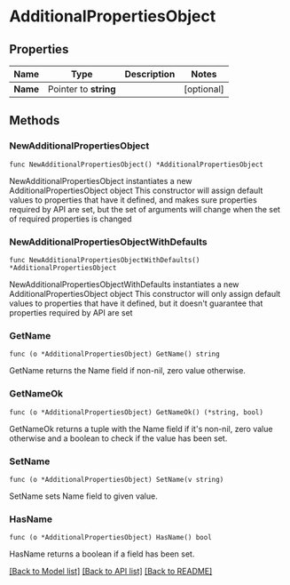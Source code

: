 # AdditionalPropertiesObject

## Properties

Name | Type | Description | Notes
------------ | ------------- | ------------- | -------------
**Name** | Pointer to **string** |  | [optional] 

## Methods

### NewAdditionalPropertiesObject

`func NewAdditionalPropertiesObject() *AdditionalPropertiesObject`

NewAdditionalPropertiesObject instantiates a new AdditionalPropertiesObject object
This constructor will assign default values to properties that have it defined,
and makes sure properties required by API are set, but the set of arguments
will change when the set of required properties is changed

### NewAdditionalPropertiesObjectWithDefaults

`func NewAdditionalPropertiesObjectWithDefaults() *AdditionalPropertiesObject`

NewAdditionalPropertiesObjectWithDefaults instantiates a new AdditionalPropertiesObject object
This constructor will only assign default values to properties that have it defined,
but it doesn't guarantee that properties required by API are set

### GetName

`func (o *AdditionalPropertiesObject) GetName() string`

GetName returns the Name field if non-nil, zero value otherwise.

### GetNameOk

`func (o *AdditionalPropertiesObject) GetNameOk() (*string, bool)`

GetNameOk returns a tuple with the Name field if it's non-nil, zero value otherwise
and a boolean to check if the value has been set.

### SetName

`func (o *AdditionalPropertiesObject) SetName(v string)`

SetName sets Name field to given value.

### HasName

`func (o *AdditionalPropertiesObject) HasName() bool`

HasName returns a boolean if a field has been set.


[[Back to Model list]](../README.md#documentation-for-models) [[Back to API list]](../README.md#documentation-for-api-endpoints) [[Back to README]](../README.md)


